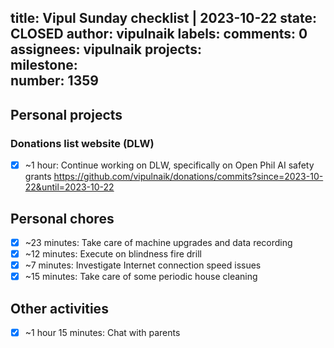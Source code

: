 title:	Vipul Sunday checklist | 2023-10-22
state:	CLOSED
author:	vipulnaik
labels:	
comments:	0
assignees:	vipulnaik
projects:	
milestone:	
number:	1359
--
## Personal projects

### Donations list website (DLW)

- [x] ~1 hour: Continue working on DLW, specifically on Open Phil AI safety grants https://github.com/vipulnaik/donations/commits?since=2023-10-22&until=2023-10-22

## Personal chores

- [x] ~23 minutes: Take care of machine upgrades and data recording
- [x] ~12 minutes: Execute on blindness fire drill
- [x] ~7 minutes: Investigate Internet connection speed issues
- [x] ~15 minutes: Take care of some periodic house cleaning

## Other activities

- [x] ~1 hour 15 minutes: Chat with parents  
